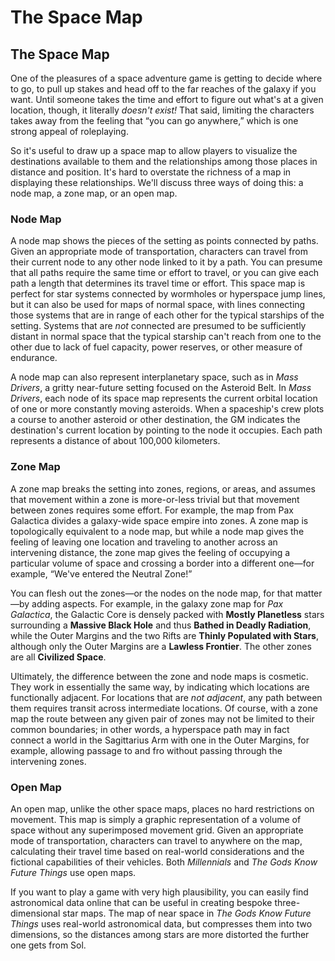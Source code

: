 # The Space Map

## The Space Map

One of the pleasures of a space adventure game is getting to decide where to go, to pull up stakes and head off to the far reaches of the galaxy if you want. Until someone takes the time and effort to figure out what's at a given location, though, it literally _doesn't exist!_ That said, limiting the characters takes away from the feeling that “you can go anywhere,” which is one strong appeal of roleplaying.

So it's useful to draw up a space map to allow players to visualize the destinations available to them and the relationships among those places in distance and position. It's hard to overstate the richness of a map in displaying these relationships. We'll discuss three ways of doing this: a node map, a zone map, or an open map.

### Node Map

A node map shows the pieces of the setting as points connected by paths. Given an appropriate mode of transportation, characters can travel from their current node to any other node linked to it by a path. You can presume that all paths require the same time or effort to travel, or you can give each path a length that determines its travel time or effort. This space map is perfect for star systems connected by wormholes or hyperspace jump lines, but it can also be used for maps of normal space, with lines connecting those systems that are in range of each other for the typical starships of the setting. Systems that are _not_ connected are presumed to be sufficiently distant in normal space that the typical starship can't reach from one to the other due to lack of fuel capacity, power reserves, or other measure of endurance.

A node map can also represent interplanetary space, such as in _Mass Drivers_, a gritty near-future setting focused on the Asteroid Belt. In _Mass Drivers_, each node of its space map represents the current orbital location of one or more constantly moving asteroids. When a spaceship's crew plots a course to another asteroid or other destination, the GM indicates the destination's current location by pointing to the node it occupies. Each path represents a distance of about 100,000 kilometers.

### Zone Map

A zone map breaks the setting into zones, regions, or areas, and assumes that movement within a zone is more-or-less trivial but that movement between zones requires some effort. For example, the map from Pax Galactica divides a galaxy-wide space empire into zones. A zone map is topologically equivalent to a node map, but while a node map gives the feeling of leaving one location and traveling to another across an intervening distance, the zone map gives the feeling of occupying a particular volume of space and crossing a border into a different one—for example, “We've entered the Neutral Zone!”

You can flesh out the zones—or the nodes on the node map, for that matter—by adding aspects. For example, in the galaxy zone map for _Pax Galactica_, the Galactic Core is densely packed with **Mostly Planetless** stars surrounding a **Massive Black Hole** and thus **Bathed in Deadly Radiation**, while the Outer Margins and the two Rifts are **Thinly Populated with Stars**, although only the Outer Margins are a **Lawless Frontier**. The other zones are all **Civilized Space**.

Ultimately, the difference between the zone and node maps is cosmetic. They work in essentially the same way, by indicating which locations are functionally adjacent. For locations that are _not adjacent_, any path between them requires transit across intermediate locations. Of course, with a zone map the route between any given pair of zones may not be limited to their common boundaries; in other words, a hyperspace path may in fact connect a world in the Sagittarius Arm with one in the Outer Margins, for example, allowing passage to and fro without passing through the intervening zones.

### Open Map

An open map, unlike the other space maps, places no hard restrictions on movement. This map is simply a graphic representation of a volume of space without any superimposed movement grid. Given an appropriate mode of transportation, characters can travel to anywhere on the map, calculating their travel time based on real-world considerations and the fictional capabilities of their vehicles. Both _Millennials_ and _The Gods Know Future Things_ use open maps.

If you want to play a game with very high plausibility, you can easily find astronomical data online that can be useful in creating bespoke three-dimensional star maps. The map of near space in _The Gods Know Future Things_ uses real-world astronomical data, but compresses them into two dimensions, so the distances among stars are more distorted the further one gets from Sol.
